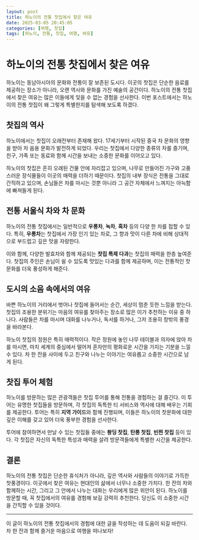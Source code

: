 ```yaml
---
layout: post
title: 하노이의 전통 찻집에서 찾은 여유
date: 2025-03-05 20:45:05
categories: [여행, 찻집]
tags: [하노이, 전통, 찻집, 여행, 여유]
---
```


# 하노이의 전통 찻집에서 찾은 여유

하노이는 동남아시아의 문화와 전통이 잘 보존된 도시다. 이곳의 찻집은 단순한 음료를 제공하는 장소가 아니라, 오랜 역사와 문화를 가진 예술의 공간이다. 하노이의 전통 찻집에서 찾은 여유는 많은 이들에게 잊을 수 없는 경험을 선사한다. 이번 포스트에서는 하노이의 전통 찻집이 왜 그렇게 특별한지를 탐색해 보도록 하겠다.

## 찻집의 역사

하노이에서는 찻집이 오래전부터 존재해 왔다. 17세기부터 시작된 중국 차 문화의 영향을 받아 차 음용 문화가 발전하게 되었다. 우리는 찻집에서 다양한 종류의 차를 즐기며, 친구, 가족 또는 동료와 함께 시간을 보내는 소중한 문화를 이어오고 있다.

하노이의 찻집은 흔히 오래된 건물 안에 자리잡고 있으며, 나무로 만들어진 가구와 고풍스러운 장식물들이 이곳의 매력을 더하기 때문이다. 찻집의 내부 장식은 전통을 그대로 간직하고 있으며, 손님들은 차를 마시는 것뿐 아니라 그 공간 자체에서 느껴지는 아늑함에 빠져들게 된다.

## 전통 서울식 차와 차 문화

하노이의 전통 찻집에서는 일반적으로 **우롱차**, **녹차**, **흑차** 등의 다양 한 차를 접할 수 있다. 특히, **우롱차**는 찻집에서 가장 인기 있는 차로, 그 향과 맛이 다른 차에 비해 상대적으로 부드럽고 깊은 맛을 자랑한다.

이와 함께, 다양한 발효차와 함께 제공되는 **찻집 특제 다과**는 찻집의 매력을 한층 높여준다. 찻집의 주인은 손님이 쉴 수 있도록 맛있는 다과를 함께 제공하며, 이는 전통적인 찻문화를 더욱 풍성하게 해준다.

## 도시의 소음 속에서의 여유

바쁜 하노이의 거리에서 벗어나 찻집에 들어서는 순간, 세상이 멈춘 듯한 느낌을 받는다. 찻집의 조용한 분위기는 마음의 여유를 찾아주는 장소로 많은 이가 추천하는 이유 중 하나다. 사람들은 차를 마시며 대화를 나누거나, 독서를 하거나, 그저 조용히 창밖의 풍경을 바라본다.

하노이 찻집의 정원은 특히 매력적이다. 작은 정원에 놓인 나무 테이블과 의자에 앉아 차를 마시면, 마치 세계의 중심에서 떨어져 혼자만의 평화로운 시간을 가지는 기분을 느낄 수 있다. 차 한 잔을 사이에 두고 친구와 나누는 이야기는 여유롭고 소중한 시간으로 남게 된다.

## 찻집 투어 체험

하노이를 방문하는 많은 관광객들은 찻집 투어를 통해 전통을 경험하는 걸 즐긴다. 이 투어는 유명한 찻집들을 방문하며, 각 찻집의 독특한 티 서비스와 역사에 대해 배우는 기회를 제공한다. 투어는 특히 **지역 가이드**와 함께 진행되며, 이들은 하노이의 찻문화에 대한 깊은 이해를 갖고 있어 더욱 풍부한 경험을 선사한다.

투어에 참여하면서 만날 수 있는 찻집들 중에는 **촹딩 찻집**, **탄롱 찻집**, **빈찐 찻집** 등이 있다. 각 찻집은 자신의 독특한 특성과 매력을 살려 방문객들에게 특별한 시간을 제공한다.

## 결론

하노이의 전통 찻집은 단순한 휴식처가 아니라, 깊은 역사와 사람들의 이야기로 가득한 찻풍경이다. 이곳에서 찾은 여유는 현대인의 삶에서 너무나 소중한 가치다. 한 잔의 차와 함께하는 시간, 그리고 그 안에서 나누는 대화는 우리에게 많은 위안이 된다. 하노이를 방문할 때, 꼭 찻집에서의 여유를 경험해 보길 강력히 추천한다. 당신도 이 소중한 시간을 간직할 수 있을 것이다.

---

이 글이 하노이의 전통 찻집에서의 경험에 대한 글을 작성하는 데 도움이 되길 바란다. 차 한 잔과 함께 즐거운 마음으로 여행을 떠나보자!